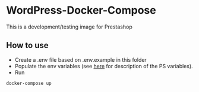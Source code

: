 # WordPress-Docker-Compose

This is a development/testing image for Prestashop

## How to use

* Create a .env file based on .env.example in this folder
* Populate the env variables (see [here](https://hub.docker.com/r/prestashop/prestashop) for description of the PS variables).
* Run
```
docker-compose up
```
